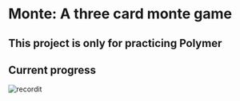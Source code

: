 # Monte: A three card monte game
## This project is only for practicing Polymer
## Current progress
![recordit](http://g.recordit.co/lGTtt6mySZ.gif)

